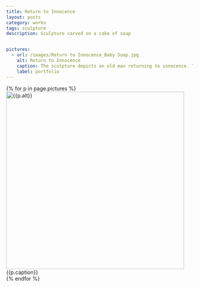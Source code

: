 ```yaml
---
title: Return to Innocence
layout: posts
category: works
tags: sculpture
description: Sculpture carved on a cake of soap


pictures: 
  - url: /images/Return to Innocence_Baby Soap.jpg
    alt: Return to Innocence
    caption: The sculpture depicts an old man returning to innocence. The metaphor is played by the medium
    label: portfolio
---
```


{% for p in page.pictures %}
 <img style="width:480px;" src="{{site.assetURL}}{{p.url}}" title="{{p.alt}}" alt="{{p.alt}}"/>
 <span style="display:block">{{p.caption}}</span>
{% endfor %}